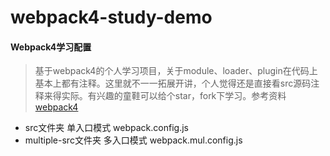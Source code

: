 # webpack4-study-demo

#### Webpack4学习配置
> 基于webpack4的个人学习项目，关于module、loader、plugin在代码上基本上都有注释。这里就不一一拓展开讲，个人觉得还是直接看src源码注释来得实际。有兴趣的童鞋可以给个star，fork下学习。参考资料[webpack4](https://webpack.js.org/concepts)

* src文件夹 单入口模式 webpack.config.js
* multiple-src文件夹 多入口模式 webpack.mul.config.js